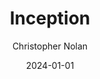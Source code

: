 ---
title: Inception
subtitle: Christopher Nolan
year: 2010
image: ./images/inception.jpg
type: Movie
link: https://www.themoviedb.org/movie/27205-inception
date: 2024-01-01
tags: [{ name: "Top 10 All Time", rank: 8}]
---